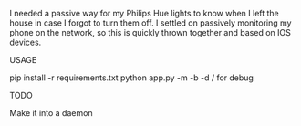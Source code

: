 I needed a passive way for my Philips Hue lights to know when I left the house in case I forgot to turn them off.
I settled on passively monitoring my phone on the network, so this is quickly thrown together and based on IOS devices.

USAGE

pip install -r requirements.txt
python app.py -m <MAC> -b <IP> 
-d / for debug

TODO

Make it into a daemon
